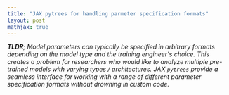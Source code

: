 ```yaml
---
title: "JAX pytrees for handling parmeter specification formats"
layout: post
mathjax: true
---
```


***TLDR**; Model parameters can typically be specified in arbitrary formats depending on the model type and the training engineer's choice. This creates a problem for researchers who would like to analyze multiple pre-trained models with varying types / architectures. JAX `pytrees` provide a seamless interface for working with a range of different parameter specification formats without drowning in custom code.*


